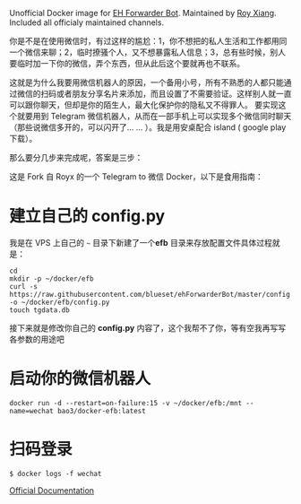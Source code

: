 Unofficial Docker image for [EH Forwarder Bot](https://github.com/blueset/ehForwarderBot). Maintained by [Roy Xiang](http://github.com/RoyXiang). Included all officialy maintained channels.

你是不是在使用微信时，有过这样的尴尬：1，你不想把的私人生活和工作都用同一个微信来聊；2，临时撩骚个人，又不想暴露私人信息；3，总有些时候，别人要临时加一下你的微信，弄个东西，但从此后这个要就再也不联系。

这就是为什么我要用微信机器人的原因，一个备用小号，所有不熟悉的人都只能通过微信的扫码或者朋友分享名片来添加，而且设置了不需要验证。这样别人就一直可以跟你聊天，但却是你的陌生人，最大化保护你的隐私又不得罪人。 要实现这个就要用到 Telegram 微信机器人，从而在一部手机上可以实现多个微信同时聊天（那些说微信多开的，可以闪开了... ... ）。我是用安桌配合 island ( google play 下载）。

那么要分几步来完成呢，答案是三步：

这是 Fork 自 Royx 的一个 Telegram to 微信 Docker，以下是食用指南：

# 建立自己的 config.py

我是在 VPS 上自己的 `~` 目录下新建了一个**efb** 目录来存放配置文件具体过程就是：

```
cd
mkdir -p ~/docker/efb
curl -s https://raw.githubusercontent.com/blueset/ehForwarderBot/master/config.sample.py -o ~/docker/efb/config.py
touch tgdata.db

```

接下来就是修改你自己的 **config.py** 内容了，这个我帮不了你，等有空我再写写各参数的用途吧
# 启动你的微信机器人

```
docker run -d --restart=on-failure:15 -v ~/docker/efb:/mnt --name=wechat bao3/docker-efb:latest

```


# 扫码登录

```
$ docker logs -f wechat
```



[Official Documentation](https://ehforwarderbot.readthedocs.io)
